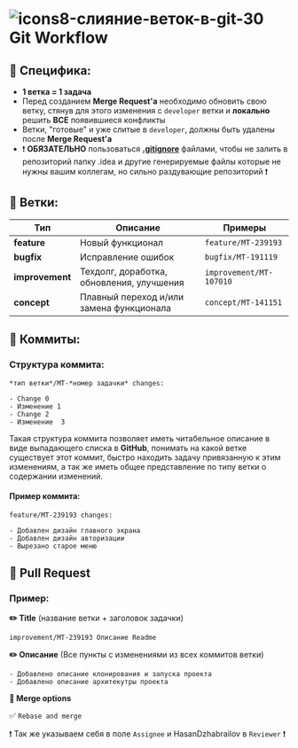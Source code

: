 # ![icons8-слияние-веток-в-git-30](https://github.com/HasanDzhabrailov/Money-Traking-/assets/51163032/b3c24bf3-422e-4208-9bb6-ba37190811b1) Git Workflow

## 📌 Специфика:
- **1 ветка = 1 задача**
- Перед созданием **Merge Request'а** необходимо обновить свою ветку, стянув для этого изменения с `developer` ветки и **локально** решить **ВСЕ** появившиеся конфликты
- Ветки, "готовые" и уже слитые в `developer`, должны быть удалены после **Merge Request'а**
- ❗ **ОБЯЗАТЕЛЬНО** пользоваться **[.gitignore](../../.gitignore)** файлами, чтобы не залить в репозиторий папку .idea и другие генерируемые файлы которые не нужны вашим коллегам, но сильно раздувающие репозиторий ❗

## 📌 Ветки:
| Тип             | Описание                                  | Примеры                    | 
|-----------------|-------------------------------------------|----------------------------|
| **feature**     | Новый функционал                          | `feature/MT-239193`     |
| **bugfix**      | Исправление ошибок                        | `bugfix/MT-191119`      |
| **improvement** | Техдолг, доработка, обновления, улучшения | `improvement/MT-107010` |
| **concept**     | Плавный переход и/или замена функционала  | `concept/MT-141151`     |


## 📌 Коммиты:
### Структура коммита:

```text
*тип ветки*/MT-*номер задачки* changes:

- Change 0  
- Изменение 1  
- Change 2  
- Изменение  3  
```
Такая структура коммита позволяет иметь читабельное описание в виде выпадающего списка в **GitHub**, понимать на какой ветке существует этот коммит, быстро находить задачу привязанную к этим изменениям, а так же иметь общее представление по типу ветки о содержании изменений.
#### Пример коммита:
```text
feature/MT-239193 changes:

- Добавлен дизайн главного экрана
- Добавлен дизайн авторизации
- Вырезано старое меню
```

## 📌 Pull Request 
### **Пример:**
**✏️ Title**  (название ветки + заголовок задачки)
```
improvement/MT-239193 Описание Readme
```  

**✏️ Описание** (Все пункты с изменениями из всех коммитов ветки)  
```- Файл README.md дополнен правилами git workflow 
- Добавлено описание клонирования и запуска проекта
- Добавлено описание архитекутры проекта
```
**🎯 Merge options**

✅ `Rebase and merge`  

❗ Так же указываем себя в поле `Assignee` и  HasanDzhabrailov в `Reviewer` ❗
